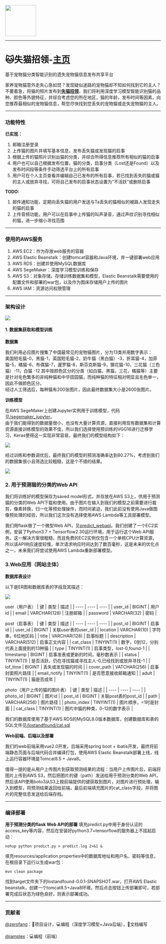 <img src="https://fzhcats.s3-ap-northeast-1.amazonaws.com/documents/cat.png" width="100">

----------

# 🐱失猫招领-[主页](http://lostandfound-env.eba-ftezekhq.ap-northeast-1.elasticbeanstalk.com/)


基于宠物猫分类智能识别的遗失宠物猫信息发布共享平台  

家养宠物猫意外走失心急如焚？发现疑似迷路的宠物猫却不知如何找到它的主人？不要着急，将猫的照片发布到[**失猫招领**](http://lostandfound-env.eba-ftezekhq.ap-northeast-1.elasticbeanstalk.com/)，我们将利用深度学习模型智能识别猫的品种、颜色等外貌特征，并综合考虑您的所在地区，猫的年龄，发布时间等因素，向您推荐最相似的宠物猫信息，帮您尽快找到您丢失的宠物猫或走失宠物猫的主人。


----------


### 功能特性


**已实现：**
1. 邮箱注册登录
2. 上传猫的图片并填写基本信息，发布丢失猫或发现猫的启事
3. 根据上传的猫照片识别出猫的分类，并综合所得信息推荐所有相似的猫的启事
4. 用户也可以自己根据发布位置，猫的分类，启事分类（Lost还是Found）以及发布时间段等条件手动筛选平台上的所有启事
5. 用户可在个人主页查看并编辑自己已发布的所有启事，若已找到丢失的猫或猫的主人或放弃寻找，可将自己发布的启事状态设置为“不活跃”或删除启事


**TODO:**
1. 邮件通知功能，定期向丢失猫的用户发送与Ta丢失的猫相似的被路人发现走失的猫的启事
2. 上传音频功能，用户可以在启事中上传猫的叫声录音，通过声纹识别寻找相似的猫，进一步缩小寻找范围

----------
### 使用的AWS服务


1. AWS EC2：作为存放web服务的容器
2. AWS Elastic Beanstalk：创建tomcat容器和Java环境，并一键部署web应用
3. AWS RDS：创建并使用MySQL数据库
4. AWS SegeMaker：深度学习模型训练和保存
5. AWS S3：对象存储，存储训练数据集和模型，Elastic Beanstalk需要使用的配置文件和部署的war包，以及作为图床存储用户上传的图片
6. AWS IAM：资源访问权限管理


----------
### 架构设计


<img src="https://fzhcats.s3-ap-northeast-1.amazonaws.com/documents/architecture.png" >


#### 1. 数据集获取和模型训练


**数据集**  


我们利用必应图片搜集了中国最常见的宠物猫图片，分为13类并用数字表示：  
美国短毛猫-0，黑猫-1，英国短毛猫-2，奶牛猫（黑白猫）-3，折耳猫-4，加菲猫-5，橘猫-6，布偶猫-7，暹罗猫-8，斯芬克斯猫-9，狸花猫-10，三花猫（三色猫）-11，白猫 -12 
其中按颜色区分的分类（如白猫，黑猫，三花，橘猫等）主要是针对毛色繁多的非纯种猫和中华田园猫，而纯种猫的特征相对明显且毛色单一，因此不做颜色区分。  
经过人工筛选后，每种猫有200张图片，因此最终数据集大小是2600张图片。


**训练模型**


在AWS SegeMaker上创建Jupyter实例用于训练模型，代码见[/segemaker_jupyter](https://github.com/zerofang/aws-hackathon-2020/blob/master/1%20%E9%81%97%E5%A4%B1%E5%AE%A0%E7%89%A9%E7%9A%84%E6%99%BA%E8%83%BD%E5%AF%BB%E6%89%BE/%E5%A4%B1%E7%8C%AB%E6%8B%9B%E9%A2%86-SW/segemaker_jupyter/train.ipynb)。  
由于我们能得到的数据量很小，也没有大量计算资源，直接利用现有数据集和计算资源直接训练模型的效果不佳，所以我们选择使用预训练的VGG16进行迁移学习，Keras使得这一实现非常容易，最终我们的模型结构如下：

<img src="https://fzhcats.s3-ap-northeast-1.amazonaws.com/documents/model_summary.png" >


经过训练和参数调优后，最终我们的模型的预测准确率达到80.27%，考虑到我们的数据集很小且筛选比较粗糙，这是个不错的结果。


<img src="https://fzhcats.s3-ap-northeast-1.amazonaws.com/documents/learning_curve.png" >


### 2. 用于预测猫的分类的Web API
我们将训练好的模型保存为saved model形式，并存放在AWS S3上，供用于预测猫的分类的Web API下载和使用。由于图片在输入到我们的模型之前需要进行裁剪，像素转换，归一化等预处理操作，而时间紧迫，我们此前没有使用Java做图像预处理的经验，所以我们这次没有选择使用AWS Lambda等工具部署模型。  


我们用flask做了一个微型Web API，见[predict_webapi](https://github.com/zerofang/aws-hackathon-2020/blob/master/1%20%E9%81%97%E5%A4%B1%E5%AE%A0%E7%89%A9%E7%9A%84%E6%99%BA%E8%83%BD%E5%AF%BB%E6%89%BE/%E5%A4%B1%E7%8C%AB%E6%8B%9B%E9%A2%86-SW/predict_webapi/predict.py)。我们创建了一个EC2实例，安装了Python3.7 + Tensorflow2.30运行环境，用于运行这个Web API服务。这一解决方案很粗糙，而且免费的EC2实例仅包含一个单核CPU计算资源，所以该API响应速度较慢，单次请求响应时间达到了数百毫秒，这是未来的优化点之一，未来我们将尝试使用AWS Lambda重新部署模型。


### 3.Web应用（网站主体）


**数据库表设计**  


以下是ER图和数据库表的字段及其描述：


<img src="https://fzhcats.s3-ap-northeast-1.amazonaws.com/documents/database.png" > 


user（用户表）
|  键   | 类型  | 描述 |
|  ----  | ----  | ---- |
| user_id  | BIGINT | 用户id |
| email  | VARCHAR(128) | 注册邮箱 |
| password | VARCHAR(32) | 密码 |


post（启事表）
|  键   | 类型  | 描述 |
|  ----  | ----  | ---- |
| post_id  | BIGINT | 启事id |
| user_id  | BIGINT | 关联user表的user_id |
| location | VARCHAR(10) | 字符串，6位地区码 |
| title | VARCHAR(128) | 启事标题 |
| description | VARCHAR(512) | 启事正文内容 |
| cat_class | TINYINT(1) | 数字，0到12，分别代表上面提到的13种猫 |
| type | TINYINT(1) | 启事类型，lost-0,found-1 |
| timestamp | BIGINT | 启事发表或更新的时间，毫秒数表示 |
| status | TINYINT(1) | 是否活跃，仍在寻找猫或寻找主人-0,已经找到或放弃寻找-1 |
| lof_time | BIGINT | 丢失或发现猫的时间 |
| cover_path | VATCHAR(256) | 启事封面照片路径 |
| email_notify | TINYINT(1) | 是否愿意接收邮箱通知 |
| adult | TINYINT(1) | 猫是否成年 |


photo（用户上传的猫的图片表）
|  键   | 类型  | 描述 |
|  ----  | ----  | ---- |
| photo_id | BIGINT | 图片id |
| post_id | BIGINT | 关联post表的post_id |
| path | VARCHAR(256) | 图片路径 |
| photo_index | TINYINT(1) | 图片顺序，=1时是封面 |
| cat_class | TINYINT(1) | 图片中猫的种类，0-12的数字表示 |


我们的数据库使用了基于AWS RDS的MySQL8.0版本数据库，创建数据库和表的SQL文件见[/lostandfound/cat.sql](https://github.com/zerofang/aws-hackathon-2020/blob/master/1%20%E9%81%97%E5%A4%B1%E5%AE%A0%E7%89%A9%E7%9A%84%E6%99%BA%E8%83%BD%E5%AF%BB%E6%89%BE/%E5%A4%B1%E7%8C%AB%E6%8B%9B%E9%A2%86-SW/lostandfound/cat.sql)


**Web前端、后端以及部署**


我们的web前端采用vue2.0开发，后端采用spring boot + ibatis开发，最终将前端静态页面与后端代码合并编译打包，使用AWS Elastic Beanstalk部署上线，线上运行容器环境是Tomcat8.5 + Java8。


值得一提的是从用户上传图片到获取预测结果的流程：当用户上传图片后，前端将图片上传到AWS S3，然后把图片的键（path）发送给用于预测分类的Web API，然后该API使用boto3从S3上按前端提供的键获取到图片，对图片进行预处理，输入到模型，将预测结果返回给前端，最后前端填充图片的cat_class字段，并将图片的完整信息发送给后端存档。


----------
### 编译部署


**用于预测分类的flask Web API的部署**
填充predict.py中用于身份认证的access_key等内容，然后在安装好python3.7+tensorflow的服务器上不挂起启动：

    nohup python predict.py > predict.log 2>&1 &

填充resources/application.properties中的数据库地址和用户名、密码等信息，在根目录下运行以生成war包：

    mvn clean package

找到target文件夹下的lostandfound-0.0.1-SNAPSHOT.war，打开AWS Elastic beanstalk，创建一个tomcat8.5+Java8环境，然后点击按钮上传部署即可，若部署完成后状态为绿色良好，则表示部署成功。


----------
### 贡献者


[@zerofang](https://github.com/zerofang)：🤔项目设计，💻编程（深度学习模型+Java后端），📃文档编写  


[@iamplex](https://github.com/iamplex)：💻编程（前端）
